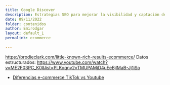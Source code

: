 ```yaml
---
title: Google Discover 
description: Estrategias SEO para mejorar la visibilidad y captación de tráfico desde Google Discover 
date: 09/11/2022
folder: contenidos
author: Emirodgar
layout: default_1
permalink: ecommerce
  
---
```



https://brodieclark.com/little-known-rich-results-ecommerce/
Datos estructurados: https://www.youtube.com/watch?v=ME2F03PC_K0&list=PLKoqnv2vTMUPAMjD4uEeBjlMaB-Jj1iSo
<!--stackedit_data:
eyJoaXN0b3J5IjpbMTYxMDEwOTM2M119
-->


- [Diferencias e-commerce TikTok vs Youtube](https://twitter.com/michegoad/status/1625745581187665920)